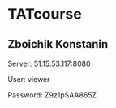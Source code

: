 # TATcourse
## **Zboichik Konstanin**

Server: [51.15.53.117:8080](http://51.15.53.117:8080/)

User: viewer

Password: Z9z1pSAA865Z
